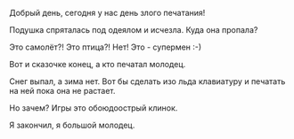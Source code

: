 Добрый день, сегодня у нас день злого печатания!

Подушка спряталась под одеялом и исчезла. Куда она пропала?

Это самолёт?!
Это птица?!
Нет! Это - супермен :-)

Вот и сказочке конец, а кто печатал молодец.

Снег выпал, а зима нет. 
Вот бы сделать изо льда клавиатуру и печатать на ней пока она не растает.

Но зачем? Игры это обоюдоострый клинок. 

Я закончил, я большой молодец.
